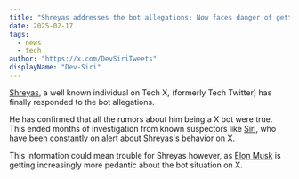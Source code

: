 ```yaml
---
title: "Shreyas addresses the bot allegations; Now faces danger of getting purged by Elon"
date: 2025-02-17
tags:
  - news
  - tech
author: "https://x.com/DevSiriTweets"
displayName: "Dev-Siri"
---
```


[Shreyas](https://x.com/Shreyassanthu77), a well known individual on Tech X, (formerly Tech Twitter) has finally responded to the bot allegations.

He has confirmed that all the rumors about him being a X bot were true. This ended months of investigation from known suspectors like [Siri](https://x.com/DevSiriTweets), who have been constantly on alert about Shreyas's behavior on X.

This information could mean trouble for Shreyas however, as [Elon Musk](https://x.com/elonmusk) is getting increasingly more pedantic about the bot situation on X.
